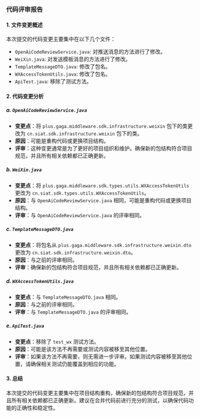 ### 代码评审报告

#### 1. 文件变更概述
本次提交的代码变更主要集中在以下几个文件：
- `OpenAiCodeReviewService.java`: 对推送消息的方法进行了修改。
- `WeiXin.java`: 对发送模板消息的方法进行了修改。
- `TemplateMessageDTO.java`: 修改了包名。
- `WXAccessTokenUtils.java`: 修改了包名。
- `ApiTest.java`: 移除了测试方法。

#### 2. 代码变更分析

##### a. `OpenAiCodeReviewService.java`
- **变更点**：将 `plus.gaga.middleware.sdk.infrastructure.weixin` 包下的类更改为 `cn.siat.sdk.infrastructure.weixin` 包下的类。
- **原因**：可能是重构代码或更换项目结构。
- **评审**：这种变更通常是为了更好的项目组织和维护。确保新的包结构符合项目规范，并且所有相关依赖都已正确更新。

##### b. `WeiXin.java`
- **变更点**：将 `plus.gaga.middleware.sdk.types.utils.WXAccessTokenUtils` 更改为 `cn.siat.sdk.types.utils.WXAccessTokenUtils`。
- **原因**：与 `OpenAiCodeReviewService.java` 相同，可能是重构代码或更换项目结构。
- **评审**：与 `OpenAiCodeReviewService.java` 的评审相同。

##### c. `TemplateMessageDTO.java`
- **变更点**：将包名从 `plus.gaga.middleware.sdk.infrastructure.weixin.dto` 更改为 `cn.siat.sdk.infrastructure.weixin.dto`。
- **原因**：与之前的评审相同。
- **评审**：确保新的包结构符合项目规范，并且所有相关依赖都已正确更新。

##### d. `WXAccessTokenUtils.java`
- **变更点**：与 `TemplateMessageDTO.java` 相同。
- **原因**：与之前的评审相同。
- **评审**：与 `TemplateMessageDTO.java` 的评审相同。

##### e. `ApiTest.java`
- **变更点**：移除了 `test_wx` 测试方法。
- **原因**：可能是该方法不再需要或测试内容被移至其他位置。
- **评审**：如果该方法不再需要，则无需进一步评审。如果测试内容被移至其他位置，请确保相关测试仍能覆盖到相应的功能。

#### 3. 总结
本次提交的代码变更主要集中在项目结构重构，确保新的包结构符合项目规范，并且所有相关依赖都已正确更新。建议在合并代码前进行充分的测试，以确保代码功能的正确性和稳定性。